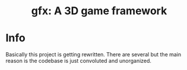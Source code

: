 <div align="center">

# gfx: A 3D game framework

</div>

# Info

Basically this project is getting rewritten. There are several but the main reason is the codebase is just convoluted and unorganized.
